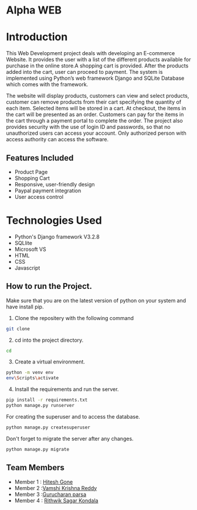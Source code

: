 # Alpha WEB

# Introduction

This Web Development project deals with developing an E-commerce Website. It provides the user with a list of the different products available for purchase in the online store.A shopping cart is provided. After the products added into the cart, user can proceed to payment. The system is implemented using Python’s web framework Django and SQLite Database which comes with the framework.

The website will display products, customers can view and select products, customer can remove products from their cart specifying the quantity of each item. Selected items will be stored in a cart. At checkout, the items in the cart will be presented as an order. Customers can pay for the items in the cart through a payment portal to complete the order. The project also provides security with the use of login ID and passwords, so that no unauthorized users can access your account. Only authorized person with access authority can access the software.

## Features Included

* Product Page
* Shopping Cart
* Responsive, user-friendly design
* Paypal payment integration
* User access control

# Technologies Used

* Python's Django framework V3.2.8
* SQLlite
* Microsoft VS
* HTML
* CSS
* Javascript

## How to run the Project.

Make sure that you are on the latest version of python on your system and have install pip.

1. Clone the repositery with the following command
```sh
git clone
```
2. cd into the project directory.
```sh
cd
```
3. Create a virtual environment.
```sh
python -m venv env
env\Scripts\activate
```
4. Install the requirements and run the server.
```sh
pip install -r requirements.txt
python manage.py runserver
```
For creating the superuser and to access the database.
```sh
python manage.py createsuperuser
```
Don't forget to migrate the server after any changes.
```sh
python manage.py migrate
```
## Team Members

- Member 1 : [Hitesh Gone](https://github.com/gonehitesh/CIS641-HW2-Gone)
- Member 2 :[Vamshi Krishna Reddy](https://github.com/pvkr105/641-HW2-Purumandla)
- Member 3 :[Gurucharan parsa](https://github.com/charanparsa/CIS641-HW2-parsa)
- Member 4 : [Rithwik Sagar Kondala](https://github.com/rithwik05/641-HW2-kondala)

